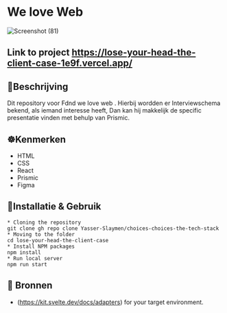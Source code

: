 # We love Web
![Screenshot (81)](https://user-images.githubusercontent.com/90189815/208097004-474d8f15-4ca4-41d6-902d-4dfde29bbe07.png)

## Link to project https://lose-your-head-the-client-case-1e9f.vercel.app/


## 🧭Beschrijving
Dit repository voor Fdnd we love web . Hierbij wordden er Interviewschema bekend, als iemand interesse heeft, Dan kan hij makkelijk de specific presentatie vinden met behulp van  Prismic.




## ☸️Kenmerken
* HTML
* CSS
* React
* Prismic
* Figma


## 🧭Installatie & Gebruik
```
* Cloning the repository
git clone gh repo clone Yasser-Slaymen/choices-choices-the-tech-stack
* Moving to the folder
cd lose-your-head-the-client-case
* Install NPM packages
npm install
* Run local server
npm run start
```

## 🧭 Bronnen

* (https://kit.svelte.dev/docs/adapters) for your target environment.
